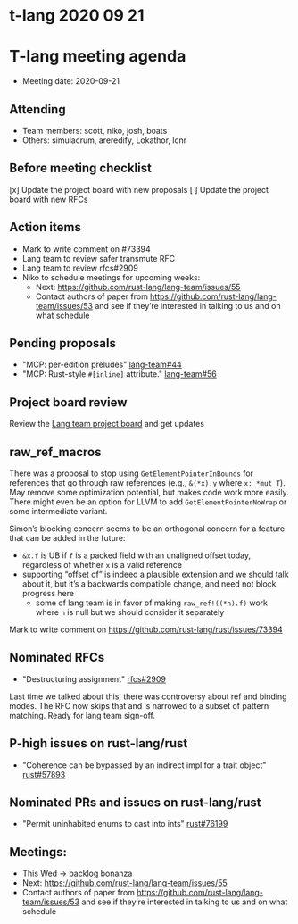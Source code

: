 # t-lang 2020 09 21

# T-lang meeting agenda
- Meeting date: 2020-09-21
## Attending
- Team members: scott, niko, josh, boats
- Others: simulacrum, areredify, Lokathor, lcnr
## Before meeting checklist
[x] Update the project board with new proposals
[ ] Update the project board with new RFCs
## Action items
- Mark to write comment on #73394
- Lang team to review safer transmute RFC
- Lang team to review rfcs#2909 
- Niko to schedule meetings for upcoming weeks:
    - Next: https://github.com/rust-lang/lang-team/issues/55
    - Contact authors of paper from https://github.com/rust-lang/lang-team/issues/53 and see if they’re interested in talking to us and on what schedule
## Pending proposals
- "MCP: per-edition preludes" [lang-team#44](https://github.com/rust-lang/lang-team/issues/44)
- "MCP: Rust-style `#[inline]` attribute." [lang-team#56](https://github.com/rust-lang/lang-team/issues/56)
## Project board review

Review the [Lang team project board](https://github.com/rust-lang/lang-team/projects/2) and get updates

## raw_ref_macros

There was a proposal to stop using `GetElementPointerInBounds` for references that go through raw references (e.g., `&(*x).y` where `x: *mut T`). May remove some optimization potential, but makes code work more easily. There might even be an option for LLVM to add `GetElementPointerNoWrap` or some intermediate variant.

Simon’s blocking concern seems to be an orthogonal concern for a feature that can be added in the future:

- `&x.f` is UB if `f` is a packed field with an unaligned offset today, regardless of whether `x` is a valid reference
- supporting “offset of” is indeed a plausible extension and we should talk about it, but it’s a backwards compatible change, and need not block progress here
    - some of lang team is in favor of making `raw_ref!((*n).f)` work where `n` is null but we should consider it separately

Mark to write comment on https://github.com/rust-lang/rust/issues/73394

## Nominated RFCs
- "Destructuring assignment" [rfcs#2909](https://github.com/rust-lang/rfcs/pull/2909)

Last time we talked about this, there was controversy about ref and binding modes. The RFC now skips that and is narrowed to a subset of pattern matching. Ready for lang team sign-off.

## P-high issues on rust-lang/rust
- "Coherence can be bypassed by an indirect impl for a trait object" [rust#57893](https://github.com/rust-lang/rust/issues/57893)
## Nominated PRs and issues on rust-lang/rust
- "Permit uninhabited enums to cast into ints" [rust#76199](https://github.com/rust-lang/rust/pull/76199)


## Meetings:
- This Wed → backlog bonanza
- Next: https://github.com/rust-lang/lang-team/issues/55
- Contact authors of paper from https://github.com/rust-lang/lang-team/issues/53 and see if they’re interested in talking to us and on what schedule

